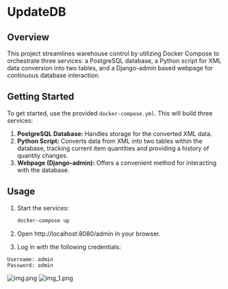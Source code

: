 # UpdateDB

## Overview

This project streamlines warehouse control by utilizing Docker Compose to orchestrate three services: a PostgreSQL database, a Python script for XML data conversion into two tables, and a Django-admin based webpage for continuous database interaction.

## Getting Started

To get started, use the provided `docker-compose.yml`. This will build three services:

1. **PostgreSQL Database:** Handles storage for the converted XML data.
2. **Python Script:** Converts data from XML into two tables within the database, tracking current item quantities and providing a history of quantity changes.
3. **Webpage (Django-admin):** Offers a convenient method for interacting with the database.

## Usage

1. Start the services:

   ```bash
   docker-compose up
2. Open http://localhost:8080/admin in your browser.

3. Log in with the following credentials:

```
Username: admin
Password: admin
```
![img.png](img.png)
![img_1.png](img_1.png)